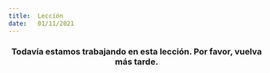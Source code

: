 ```yaml
---
title:  Lección
date:   01/11/2021
---
```


### <center>Todavía estamos trabajando en esta lección. Por favor, vuelva más tarde.</center>